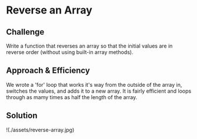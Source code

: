# Reverse an Array

## Challenge
Write a function that reverses an array so that the initial values are in reverse order (without using built-in array methods).

## Approach & Efficiency
We wrote a 'for' loop that works it's way from the outside of the array in, switches the values, and adds it to a new array. It is fairly efficient and loops through as mamy times as half the length of the array.

## Solution
!(./assets/reverse-array.jpg)